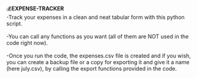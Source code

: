 💰**EXPENSE-TRACKER**
<br>
-Track your expenses in a clean and neat tabular form with this python script.
<br><br>
-You can call any functions as you want (all of them are NOT used in the code right now).
<br><br>
-Once you run the code, the expenses.csv file is created and if you wish, you can create a backup file or a copy for exporting it and give it a name (here july.csv), by calling the export functions provided in the code.
